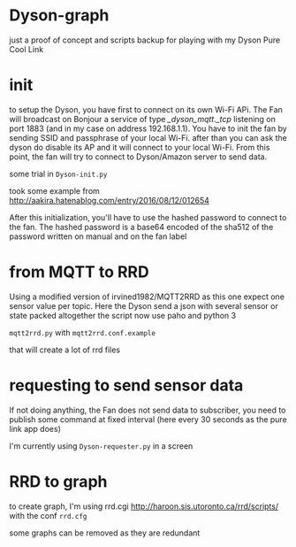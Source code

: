 Dyson-graph
===========

just a proof of concept and scripts backup for playing with my Dyson Pure Cool Link

# init

to setup the Dyson, you have first to connect on its own Wi-Fi APi. The Fan will
broadcast on Bonjour a service of type *_dyson_mqtt._tcp* listening on port
1883 (and in my case on address 192.168.1.1). You have to init the fan by
sending SSID and passphrase of your local Wi-Fi. after than you can ask the
dyson do disable its AP and it will connect to your local Wi-Fi.
From this point, the fan will try to connect to Dyson/Amazon server to send data.

some trial in `Dyson-init.py`

took some example from http://aakira.hatenablog.com/entry/2016/08/12/012654

After this initialization, you'll have to use the hashed password to connect to
the fan. The hashed password is a base64 encoded of the sha512 of the password
written on manual and on the fan label

# from MQTT to RRD

Using a modified version of irvined1982/MQTT2RRD as this one expect one sensor
value per topic.  Here the Dyson send a json with several sensor or state
packed altogether the script now use paho and python 3

`mqtt2rrd.py` with `mqtt2rrd.conf.example`

that will create a lot of rrd files

# requesting to send sensor data

If not doing anything, the Fan does not send data to subscriber, you need to publish some command at fixed interval (here every 30 seconds as the pure link app does)

I'm currently using `Dyson-requester.py` in a screen

# RRD to graph

to create graph, I'm using rrd.cgi
http://haroon.sis.utoronto.ca/rrd/scripts/
with the conf `rrd.cfg`

some graphs can be removed as they are redundant
